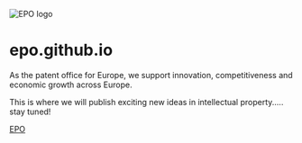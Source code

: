 ![EPO logo](https://www.epo.org/images/logo.gif "EPO")
# epo.github.io

As the patent office for Europe, we support innovation, competitiveness and economic growth across Europe.  

This is where we will publish exciting new ideas in intellectual property..... stay tuned!

[EPO](www.epo.org)
